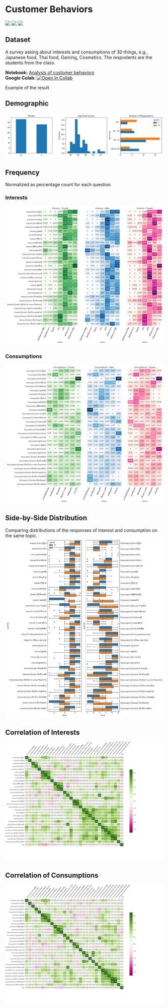 # Customer Behaviors
 [![](https://img.shields.io/badge/-Survey-blue)](#) [![](https://img.shields.io/badge/-Python-blue)](#) [![](https://img.shields.io/badge/-Google--Colab-blue)](#) 
## Dataset  
A survey asking about interests and consumptions of 30 things, e.g., Japanese food, Thai food, Gaming, Cosmetics. The respodents are the students from the class.

**Notebook:** [Analysis of customer behaviors](./hw01-customer-behaviors.ipynb)  
**Google Colab:** [![Open In Collab](https://colab.research.google.com/assets/colab-badge.svg)](https://colab.research.google.com/github/tanatiem/BADS7105-CRM-Analytics/blob/main/Homework%2001%20-%20Analysis%20of%20customer%20behaviors/hw01-customer-behaviors.ipynb)




Example of the result  
## Demographic
![demographic](./demographic.png)

## Frequency
Normalized as percentage count for each question
### Interests
![interest frequency](./interest_freq.png)
### Consumptions
![consumption frequency](./consumption_freq.png)

## Side-by-Side Distribution
Comparing distributions of the responses of interest and consumption on the same topic.  
![boxplot](./boxplot.png)

## Correlation of Interests
![interest correlation](./interest_corr_overall.png)

## Correlation of Consumptions
![consumption correlation](./consumption_corr_overall.png)

